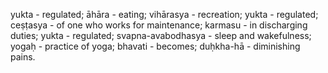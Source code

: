 yukta - regulated; āhāra - eating; vihārasya - recreation; yukta - regulated; ceṣṭasya - of one who works for maintenance; karmasu - in discharging duties; yukta - regulated; svapna-avabodhasya - sleep and wakefulness; yogaḥ - practice of yoga; bhavati - becomes; duḥkha-hā - diminishing pains.
